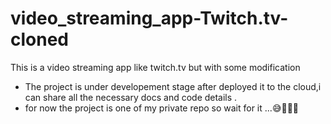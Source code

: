 # video_streaming_app-Twitch.tv-cloned
This is a video streaming app like twitch.tv but with some modification

- The project is under developement stage after deployed it to the cloud,i can share all the necessary docs and code details .
- for now the project is one of my private repo so wait for it ...😅🚀🚀🚀
